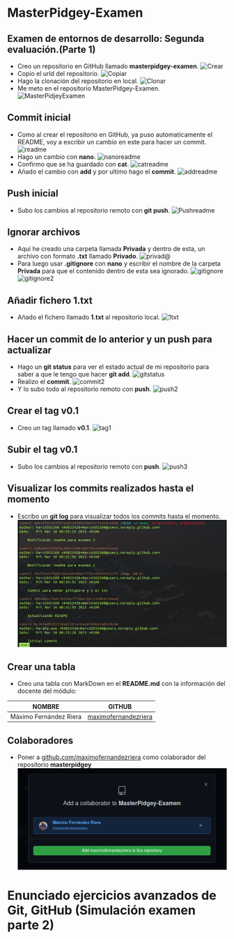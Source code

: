 # MasterPidgey-Examen
## Examen de entornos de desarrollo: Segunda evaluación.(Parte 1)
- Creo un repositorio en GitHub llamado **masterpidgey-examen**.
![Crear](img/Captura%20desde%202023-03-10%2008-22-27.png)
- Copio el urld del repositorio.
![Copiar](img/Captura%20desde%202023-03-10%2008-23-42.png)
- Hago la clonación del repositorio en local.
![Clonar](img/Captura%20desde%202023-03-10%2008-24-53.png)
- Me meto en el repositorio MasterPidgey-Examen.
![MasterPidjeyExamen](img/Captura%20desde%202023-03-10%2008-26-48.png)
## Commit inicial

- Como al crear el repositorio en GitHub, ya puso automaticamente el README, voy a escribir un cambio en este para hacer un commit.
![readme](img/Captura%20desde%202023-03-10%2008-27-25.png)
- Hago un cambio con **nano**.
![nanoreadme](img/Captura%20desde%202023-03-10%2008-29-06.png)
- Confirmo que se ha guardado con **cat**.
![catreadme](img/Captura%20desde%202023-03-10%2008-30-02.png)
- Añado el cambio con **add** y por ultimo hago el **commit**.
![addreadme](img/Captura%20desde%202023-03-10%2008-32-06.png)

## Push inicial

- Subo los cambios al repositorio remoto con **git push**.
![Pushreadme](img/Captura%20desde%202023-03-10%2008-37-21.png)

## Ignorar archivos

- Aquí he creado una carpeta llamada **Privada** y dentro de esta, un archivo con formato **.txt** llamado **Privado**.
![privad@](img/Captura%20desde%202023-03-10%2008-39-28.png)
- Para luego usar **.gitignore** con **nano** y escribir el nombre de la carpeta **Privada** para que el contenido dentro de esta sea ignorado.
![gitignore](img/Captura%20desde%202023-03-10%2008-46-08.png)
![gitignore2](img/Captura%20desde%202023-03-10%2008-45-44.png)
## Añadir fichero 1.txt

- Añado el fichero llamado **1.txt** al repositorio local.
![1txt](img/Captura%20desde%202023-03-10%2008-46-55.png)

## Hacer un commit de lo anterior y un push para actualizar

- Hago un **git status** para ver el estado actual de mi repositorio 
para saber a que le tengo que hacer **git add**.
![gitstatus](img/Captura%20desde%202023-03-10%2008-51-48.png)
- Realizo el **commit**.
![commit2](img/Captura%20desde%202023-03-10%2008-54-28.png)
- Y lo subo todo al repositorio remoto con **push**.
![push2](img/Captura%20desde%202023-03-10%2008-55-43.png)

## Crear el tag v0.1

- Creo un tag llamado **v0.1**.
![tag1](img/Captura%20desde%202023-03-10%2008-58-16.png)

## Subir el tag v0.1

- Subo los cambios al repositorio remoto con **push**.
![push3](img/Captura%20desde%202023-03-10%2009-01-08.png)

## Visualizar los commits realizados hasta el momento

- Escribo un **git log** para visualizar todos los commits hasta el momento.
![gitlog](img/Captura%20desde%202023-03-10%2009-57-14.png)

## Crear una tabla

- Creo una tabla con MarkDown en el **README.md**
con la información del docente del módulo:

|        NOMBRE          |                     GITHUB                        |
|------------------------|---------------------------------------------------|
| Máximo Fernández Riera | [maximofernandezriera](https://github.com/maximofernandezriera)|

## Colaboradores

- Poner a [github.com/maximofernandezriera](http://github.com/maximofernandezriera)
como colaborador del repositorio **masterpidgey**
![maximocolaborador](img/Captura%20desde%202023-03-10%2010-06-30.png)

# Enunciado ejercicios avanzados de Git, GitHub (Simulación examen parte 2)

